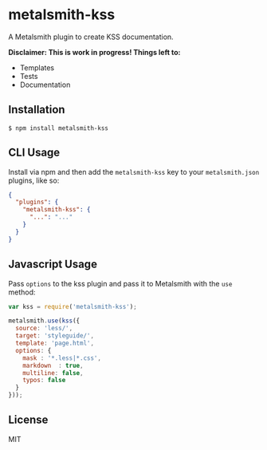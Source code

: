 
# metalsmith-kss

  A Metalsmith plugin to create KSS documentation.

  **Disclaimer: This is work in progress! Things left to:**

  - Templates
  - Tests
  - Documentation

## Installation

    $ npm install metalsmith-kss

## CLI Usage

  Install via npm and then add the `metalsmith-kss` key to your `metalsmith.json` plugins, like so:

```json
{
  "plugins": {
    "metalsmith-kss": {
      "...": "..."
    }
  }
}
```

## Javascript Usage

  Pass `options` to the kss plugin and pass it to Metalsmith with the `use` method:

```js
var kss = require('metalsmith-kss');

metalsmith.use(kss({
  source: 'less/',
  target: 'styleguide/',
  template: 'page.html',
  options: {
    mask : '*.less|*.css',
    markdown  : true,
    multiline: false,
    typos: false
  }
}));
```

## License

  MIT

